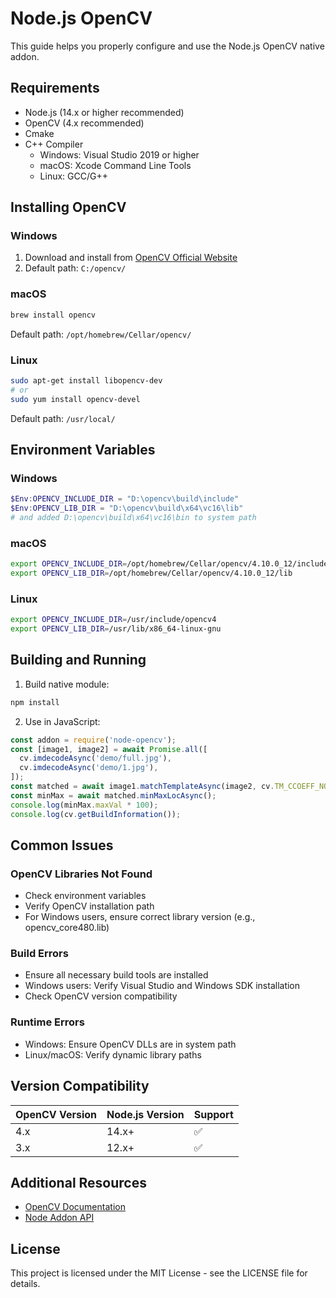 # Node.js OpenCV

This guide helps you properly configure and use the Node.js OpenCV native addon.

## Requirements

- Node.js (14.x or higher recommended)
- OpenCV (4.x recommended)
- Cmake
- C++ Compiler
  - Windows: Visual Studio 2019 or higher
  - macOS: Xcode Command Line Tools
  - Linux: GCC/G++

## Installing OpenCV

### Windows
1. Download and install from [OpenCV Official Website](https://opencv.org/releases/)
2. Default path: `C:/opencv/`

### macOS
```bash
brew install opencv
```
Default path: `/opt/homebrew/Cellar/opencv/`

### Linux
```bash
sudo apt-get install libopencv-dev
# or
sudo yum install opencv-devel
```
Default path: `/usr/local/`

## Environment Variables

### Windows
```powershell
$Env:OPENCV_INCLUDE_DIR = "D:\opencv\build\include"
$Env:OPENCV_LIB_DIR = "D:\opencv\build\x64\vc16\lib"
# and added D:\opencv\build\x64\vc16\bin to system path
```

### macOS
```bash
export OPENCV_INCLUDE_DIR=/opt/homebrew/Cellar/opencv/4.10.0_12/include/opencv4
export OPENCV_LIB_DIR=/opt/homebrew/Cellar/opencv/4.10.0_12/lib
```

### Linux
```bash
export OPENCV_INCLUDE_DIR=/usr/include/opencv4
export OPENCV_LIB_DIR=/usr/lib/x86_64-linux-gnu
```

## Building and Running

1. Build native module:
```bash
npm install
```

2. Use in JavaScript:
```javascript
const addon = require('node-opencv');
const [image1, image2] = await Promise.all([
  cv.imdecodeAsync('demo/full.jpg'),
  cv.imdecodeAsync('demo/1.jpg'),
]);
const matched = await image1.matchTemplateAsync(image2, cv.TM_CCOEFF_NORMED);
const minMax = await matched.minMaxLocAsync();
console.log(minMax.maxVal * 100);
console.log(cv.getBuildInformation());

```

## Common Issues

### OpenCV Libraries Not Found
- Check environment variables
- Verify OpenCV installation path
- For Windows users, ensure correct library version (e.g., opencv_core480.lib)

### Build Errors
- Ensure all necessary build tools are installed
- Windows users: Verify Visual Studio and Windows SDK installation
- Check OpenCV version compatibility

### Runtime Errors
- Windows: Ensure OpenCV DLLs are in system path
- Linux/macOS: Verify dynamic library paths

## Version Compatibility

| OpenCV Version | Node.js Version | Support |
|---------------|----------------|----------|
| 4.x           | 14.x+          | ✅       |
| 3.x           | 12.x+          | ✅       |

## Additional Resources

- [OpenCV Documentation](https://docs.opencv.org/)
- [Node Addon API](https://github.com/nodejs/node-addon-api)

## License

This project is licensed under the MIT License - see the LICENSE file for details.